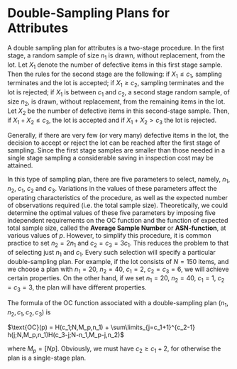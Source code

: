 # Double-Sampling Plans for Attributes

A double sampling plan for attributes is a two-stage procedure.  In
the first stage, a random sample of size $n_1$ is drawn, without
replacement, from the lot.  Let $X_1$ denote the number of defective
items in this first stage sample.  Then the rules for the second stage
are the following:  if $X_1\leq c_1$, sampling terminates and
the lot is accepted; if $X_1 \geq c_2$, sampling terminates and the lot
is rejected; if $X_1$ is between $c_1$ and $c_2$, a second stage random
sample, of size $n_2$, is drawn, without replacement, from the remaining
items in the lot.  Let $X_2$ be the number of defective items in this
second-stage sample.  Then, if $X_1 + X_2 \leq c_3$, the lot is accepted
and if $X_1 + X_2 > c_3$ the lot is rejected.


Generally, if there are
very few (or very many) defective items in the lot, the decision
to accept or reject the lot can be reached after the first stage of
sampling.  Since the first
stage samples are smaller than those needed in a single stage sampling
a considerable saving in inspection cost may be attained.

In this type of sampling plan, there are five parameters to
select, namely, $n_1$, $n_2$, $c_1$, $c_2$ and $c_3$.  Variations in the
values of these parameters affect the operating characteristics of the
procedure, as well as the expected number of observations required
(i.e. the total sample size).  Theoretically, we could determine the
optimal values of these five parameters by imposing five independent
requirements on the OC function and the function of expected total sample
size, called the **Average Sample Number** or
**ASN-function**, at various values of $p$.  However,
to simplify this procedure, it is common practice to set $n_2 = 2n_1$
and $c_2 = c_3 = 3c_1$.  This reduces the problem to that of selecting
just $n_1$ and $c_1$.  Every such selection will specify a particular
double-sampling plan.  For example, if the lot consists of $N=150$
items, and we choose a plan with $n_1 = 20$, $n_2 = 40$, $c_1 = 2$, $c_2
= c_3 = 6$, we will achieve certain properties.  On the other hand, if
we set $n_1 = 20$, $n_2 = 40$, $c_1 = 1$, $c_2 = c_3 = 3$, the plan will
have different properties.

The formula of the OC function associated with a double-sampling plan
$(n_1,n_2,c_1,c_2,c_3)$ is

$\text{OC}(p)      = H(c_1;N,M_p,n_1) +   \sum\limits_{j=c_1+1}^{c_2-1} h(j;N,M_p,n_1)H(c_3-j;N-n_1,M_p-j,n_2)$
      
where $M_p = [Np]$.  Obviously, we must have $c_2\geq c_1 + 2$, for
otherwise the plan is a single-stage plan.